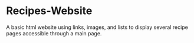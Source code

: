 # Recipes-Website
A basic html website using links, images, and lists to display several recipe pages accessible through a main page.
